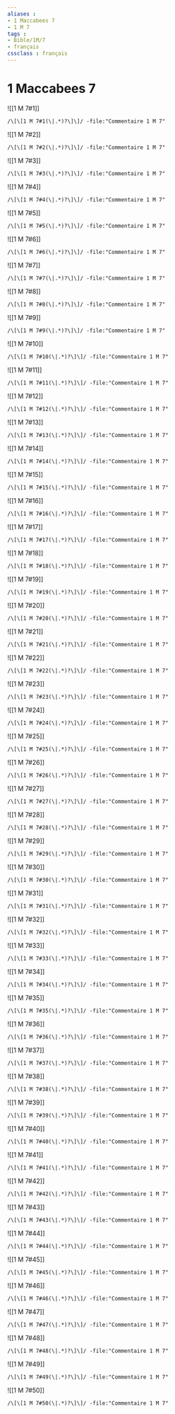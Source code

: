 ```yaml
---
aliases : 
- 1 Maccabees 7
- 1 M 7
tags : 
- Bible/1M/7
- français
cssclass : français
---
```


# 1 Maccabees 7

![[1 M 7#1]]

```query
/\[\[1 M 7#1(\|.*)?\]\]/ -file:"Commentaire 1 M 7"
```

![[1 M 7#2]]

```query
/\[\[1 M 7#2(\|.*)?\]\]/ -file:"Commentaire 1 M 7"
```

![[1 M 7#3]]

```query
/\[\[1 M 7#3(\|.*)?\]\]/ -file:"Commentaire 1 M 7"
```

![[1 M 7#4]]

```query
/\[\[1 M 7#4(\|.*)?\]\]/ -file:"Commentaire 1 M 7"
```

![[1 M 7#5]]

```query
/\[\[1 M 7#5(\|.*)?\]\]/ -file:"Commentaire 1 M 7"
```

![[1 M 7#6]]

```query
/\[\[1 M 7#6(\|.*)?\]\]/ -file:"Commentaire 1 M 7"
```

![[1 M 7#7]]

```query
/\[\[1 M 7#7(\|.*)?\]\]/ -file:"Commentaire 1 M 7"
```

![[1 M 7#8]]

```query
/\[\[1 M 7#8(\|.*)?\]\]/ -file:"Commentaire 1 M 7"
```

![[1 M 7#9]]

```query
/\[\[1 M 7#9(\|.*)?\]\]/ -file:"Commentaire 1 M 7"
```

![[1 M 7#10]]

```query
/\[\[1 M 7#10(\|.*)?\]\]/ -file:"Commentaire 1 M 7"
```

![[1 M 7#11]]

```query
/\[\[1 M 7#11(\|.*)?\]\]/ -file:"Commentaire 1 M 7"
```

![[1 M 7#12]]

```query
/\[\[1 M 7#12(\|.*)?\]\]/ -file:"Commentaire 1 M 7"
```

![[1 M 7#13]]

```query
/\[\[1 M 7#13(\|.*)?\]\]/ -file:"Commentaire 1 M 7"
```

![[1 M 7#14]]

```query
/\[\[1 M 7#14(\|.*)?\]\]/ -file:"Commentaire 1 M 7"
```

![[1 M 7#15]]

```query
/\[\[1 M 7#15(\|.*)?\]\]/ -file:"Commentaire 1 M 7"
```

![[1 M 7#16]]

```query
/\[\[1 M 7#16(\|.*)?\]\]/ -file:"Commentaire 1 M 7"
```

![[1 M 7#17]]

```query
/\[\[1 M 7#17(\|.*)?\]\]/ -file:"Commentaire 1 M 7"
```

![[1 M 7#18]]

```query
/\[\[1 M 7#18(\|.*)?\]\]/ -file:"Commentaire 1 M 7"
```

![[1 M 7#19]]

```query
/\[\[1 M 7#19(\|.*)?\]\]/ -file:"Commentaire 1 M 7"
```

![[1 M 7#20]]

```query
/\[\[1 M 7#20(\|.*)?\]\]/ -file:"Commentaire 1 M 7"
```

![[1 M 7#21]]

```query
/\[\[1 M 7#21(\|.*)?\]\]/ -file:"Commentaire 1 M 7"
```

![[1 M 7#22]]

```query
/\[\[1 M 7#22(\|.*)?\]\]/ -file:"Commentaire 1 M 7"
```

![[1 M 7#23]]

```query
/\[\[1 M 7#23(\|.*)?\]\]/ -file:"Commentaire 1 M 7"
```

![[1 M 7#24]]

```query
/\[\[1 M 7#24(\|.*)?\]\]/ -file:"Commentaire 1 M 7"
```

![[1 M 7#25]]

```query
/\[\[1 M 7#25(\|.*)?\]\]/ -file:"Commentaire 1 M 7"
```

![[1 M 7#26]]

```query
/\[\[1 M 7#26(\|.*)?\]\]/ -file:"Commentaire 1 M 7"
```

![[1 M 7#27]]

```query
/\[\[1 M 7#27(\|.*)?\]\]/ -file:"Commentaire 1 M 7"
```

![[1 M 7#28]]

```query
/\[\[1 M 7#28(\|.*)?\]\]/ -file:"Commentaire 1 M 7"
```

![[1 M 7#29]]

```query
/\[\[1 M 7#29(\|.*)?\]\]/ -file:"Commentaire 1 M 7"
```

![[1 M 7#30]]

```query
/\[\[1 M 7#30(\|.*)?\]\]/ -file:"Commentaire 1 M 7"
```

![[1 M 7#31]]

```query
/\[\[1 M 7#31(\|.*)?\]\]/ -file:"Commentaire 1 M 7"
```

![[1 M 7#32]]

```query
/\[\[1 M 7#32(\|.*)?\]\]/ -file:"Commentaire 1 M 7"
```

![[1 M 7#33]]

```query
/\[\[1 M 7#33(\|.*)?\]\]/ -file:"Commentaire 1 M 7"
```

![[1 M 7#34]]

```query
/\[\[1 M 7#34(\|.*)?\]\]/ -file:"Commentaire 1 M 7"
```

![[1 M 7#35]]

```query
/\[\[1 M 7#35(\|.*)?\]\]/ -file:"Commentaire 1 M 7"
```

![[1 M 7#36]]

```query
/\[\[1 M 7#36(\|.*)?\]\]/ -file:"Commentaire 1 M 7"
```

![[1 M 7#37]]

```query
/\[\[1 M 7#37(\|.*)?\]\]/ -file:"Commentaire 1 M 7"
```

![[1 M 7#38]]

```query
/\[\[1 M 7#38(\|.*)?\]\]/ -file:"Commentaire 1 M 7"
```

![[1 M 7#39]]

```query
/\[\[1 M 7#39(\|.*)?\]\]/ -file:"Commentaire 1 M 7"
```

![[1 M 7#40]]

```query
/\[\[1 M 7#40(\|.*)?\]\]/ -file:"Commentaire 1 M 7"
```

![[1 M 7#41]]

```query
/\[\[1 M 7#41(\|.*)?\]\]/ -file:"Commentaire 1 M 7"
```

![[1 M 7#42]]

```query
/\[\[1 M 7#42(\|.*)?\]\]/ -file:"Commentaire 1 M 7"
```

![[1 M 7#43]]

```query
/\[\[1 M 7#43(\|.*)?\]\]/ -file:"Commentaire 1 M 7"
```

![[1 M 7#44]]

```query
/\[\[1 M 7#44(\|.*)?\]\]/ -file:"Commentaire 1 M 7"
```

![[1 M 7#45]]

```query
/\[\[1 M 7#45(\|.*)?\]\]/ -file:"Commentaire 1 M 7"
```

![[1 M 7#46]]

```query
/\[\[1 M 7#46(\|.*)?\]\]/ -file:"Commentaire 1 M 7"
```

![[1 M 7#47]]

```query
/\[\[1 M 7#47(\|.*)?\]\]/ -file:"Commentaire 1 M 7"
```

![[1 M 7#48]]

```query
/\[\[1 M 7#48(\|.*)?\]\]/ -file:"Commentaire 1 M 7"
```

![[1 M 7#49]]

```query
/\[\[1 M 7#49(\|.*)?\]\]/ -file:"Commentaire 1 M 7"
```

![[1 M 7#50]]

```query
/\[\[1 M 7#50(\|.*)?\]\]/ -file:"Commentaire 1 M 7"
```

